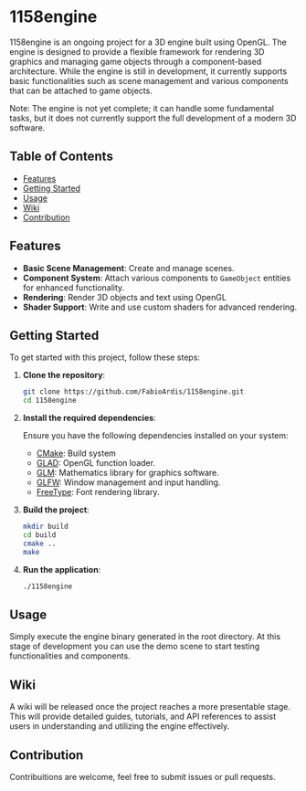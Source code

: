 # 1158engine

1158engine is an ongoing project for a 3D engine built using OpenGL. The engine is designed to provide a flexible framework for rendering 3D graphics and managing game objects through a component-based architecture. While the engine is still in development, it currently supports basic functionalities such as scene management and various components that can be attached to game objects.

Note: The engine is not yet complete; it can handle some fundamental tasks, but it does not currently support the full development of a modern 3D software.

## Table of Contents

- [Features](#features)
- [Getting Started](#getting-started)
- [Usage](#usage)
- [Wiki](#wiki)
- [Contribution](#contribution)

## Features

- **Basic Scene Management**: Create and manage scenes.
- **Component System**: Attach various components to `GameObject` entities for enhanced functionality.
- **Rendering**: Render 3D objects and text using OpenGL
- **Shader Support**: Write and use custom shaders for advanced rendering.

## Getting Started

To get started with this project, follow these steps:

1. **Clone the repository**:
    ```bash
    git clone https://github.com/FabioArdis/1158engine.git
    cd 1158engine
    ```
2. **Install the required dependencies**:
    
    Ensure you have the following dependencies installed on your system:
    - [CMake](https://cmake.org/): Build system
    - [GLAD](https://glad.dav1d.de/): OpenGL function loader.
    - [GLM](https://github.com/g-truc/glm): Mathematics library for graphics software.
    - [GLFW](https://www.glfw.org/): Window management and input handling.
    - [FreeType](https://freetype.org/): Font rendering library.
3. **Build the project**:
    ```bash
    mkdir build
    cd build
    cmake ..
    make
    ```
4. **Run the application**:
    ```bash
    ./1158engine
    ```

## Usage
Simply execute the engine binary generated in the root directory. At this stage of development you can use the demo scene to start testing functionalities and components.

## Wiki
A wiki will be released once the project reaches a more presentable stage. This will provide detailed guides, tutorials, and API references to assist users in understanding and utilizing the engine effectively.

## Contribution
Contribuitions are welcome, feel free to submit issues or pull requests.